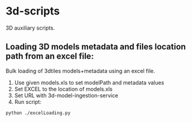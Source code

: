 # 3d-scripts
3D auxiliary scripts.

## Loading 3D models metadata and files location path from an excel file:
Bulk loading of 3dtiles models+metadata using an excel file.
1. Use given models.xls to set modelPath and metadata values
2. Set EXCEL to the location of models.xls
3. Set URL with 3d-model-ingestion-service
4. Run script:
```
python ./excelLoading.py
```
